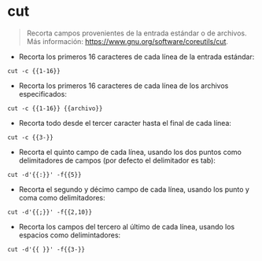 # cut

> Recorta campos provenientes de la entrada estándar o de archivos.
> Más información: <https://www.gnu.org/software/coreutils/cut>.

- Recorta los primeros 16 caracteres de cada línea de la entrada estándar:

`cut -c {{1-16}}`

- Recorta los primeros 16 caracteres de cada línea de los archivos especificados:

`cut -c {{1-16}} {{archivo}}`

- Recorta todo desde el tercer caracter hasta el final de cada línea:

`cut -c {{3-}}`

- Recorta el quinto campo de cada línea, usando los dos puntos como delimitadores de campos (por defecto el delimitador es tab):

`cut -d'{{:}}' -f{{5}}`

- Recorta el segundo y décimo campo de cada línea, usando los punto y coma como delimitadores:

`cut -d'{{;}}' -f{{2,10}}`

- Recorta los campos del tercero al último de cada línea, usando los espacios como delimintadores:

`cut -d'{{ }}' -f{{3-}}`
